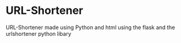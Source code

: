 # URL-Shortener
 URL-Shortener made using Python and html using the flask and the urlshortener python  libary 
